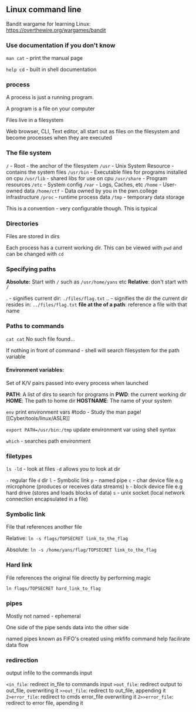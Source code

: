 
## Linux command line

Bandit wargame for learning Linux: https://overthewire.org/wargames/bandit

### Use documentation if you don't know

`man cat` - print the manual page

`help cd` - built in shell documentation

### process

A process is just a running program.

A program is a file on your computer

Files live in a filesystem

Web browser, CLI, Text editor, all start out as files on the filesystem and become processes when they are executed

### The file system

`/` - Root - the anchor of the filesystem
`/usr` - Unix System Resource - contains the system files
`/usr/bin` - Executable files for programs installed on cpu
`/usr/lib` - shared libs for use on cpu
`/usr/share` - Program resources
`/etc` - System config
`/var` - Logs, Caches, etc
`/home` - User-owned data
`/home/ctf` - Data owned by you in the pwn.college infrastructure
`/proc` - runtime process data
`/tmp` - temporary data storage

This is a convention - very configurable though. This is typical

### Directories

Files are stored in dirs

Each process has a current working dir. This can be viewed with `pwd` and can be changed with `cd`

### Specifying paths

**Absolute:** Start with `/` such as `/usr/home/yans` etc
**Relative**: don't start with `/`

. - signifies current dir: `./files/flag.txt`
.. - signifies the dir the current dir resides in: `../files/flag.txt`
**file at the of a path**: reference a file with that name

### Paths to commands

`cat cat` No such file found...

If nothing in front of command - shell will search filesystem for the path variable

#### Environment variables:
Set of K/V pairs passed into every process when launched

**PATH**: A list of dirs to search for programs in
**PWD**: the current working dir
**HOME**: The path to home dir
**HOSTNAME**: The name of your system

`env` print environment vars #todo - Study the man page! [[Cyber/tools/linux/ASLR]]

`export PATH=/usr/bin:/tmp` update environment var using shell syntax

`which` - searches path environment 

### filetypes

`ls -ld` - look at files `-d` allows you to look at dir

`-` regular file
`d` dir
`l` - Symbolic link
`p` - named pipe
`c` - char device file e.g microphone (produces or receives data streams)
`b` - block device file e.g hard drive (stores and loads blocks of data)
`s` - unix socket (local network connection encapsulated in a file)

### Symbolic link

File that references another file

Relative:
`ln -s flags/TOPSECRET link_to_the_flag`

Absolute:
`ln -s /home/yans/flag/TOPSECRET link_to_the_flag`

### Hard link

File references the original file directly by performing magic

`ln flags/TOPSECRET hard_link_to_flag`

### pipes
Mostly not named - ephemeral

One side of the pipe sends data into the other side

named pipes known as FIFO's created using mkfifo command help facilirate data flow

### redirection
output infile to the commands input

`<in_file`: redirect in_file to commands input
`>out_file`: redirect output to out_file, overwriting it
`>>out_file`: redirect to out_file, appending it
`2>error_file`: redirect to cmds error_file overwriting it
`2>>error_file`: redirect to error file, apending it